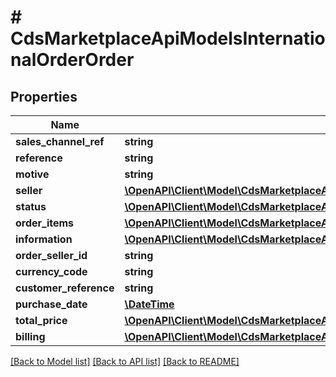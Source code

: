 # # CdsMarketplaceApiModelsInternationalOrderOrder

## Properties

Name | Type | Description | Notes
------------ | ------------- | ------------- | -------------
**sales_channel_ref** | **string** |  | [optional]
**reference** | **string** |  | [optional]
**motive** | **string** |  | [optional]
**seller** | [**\OpenAPI\Client\Model\CdsMarketplaceApiModelsInternationalOrderSeller**](CdsMarketplaceApiModelsInternationalOrderSeller.md) |  | [optional]
**status** | [**\OpenAPI\Client\Model\CdsMarketplaceApiModelsInternationalOrderDtosInternationalOrderStatusEnum**](CdsMarketplaceApiModelsInternationalOrderDtosInternationalOrderStatusEnum.md) |  | [optional]
**order_items** | [**\OpenAPI\Client\Model\CdsMarketplaceApiModelsInternationalOrderOrderItem[]**](CdsMarketplaceApiModelsInternationalOrderOrderItem.md) |  | [optional]
**information** | [**\OpenAPI\Client\Model\CdsMarketplaceApiModelsInternationalOrderInformation**](CdsMarketplaceApiModelsInternationalOrderInformation.md) |  | [optional]
**order_seller_id** | **string** |  | [optional]
**currency_code** | **string** |  | [optional]
**customer_reference** | **string** |  | [optional]
**purchase_date** | [**\DateTime**](\DateTime.md) |  | [optional]
**total_price** | [**\OpenAPI\Client\Model\CdsMarketplaceApiModelsInternationalOrderPricing**](CdsMarketplaceApiModelsInternationalOrderPricing.md) |  | [optional]
**billing** | [**\OpenAPI\Client\Model\CdsMarketplaceApiModelsInternationalOrderCustomerInformations**](CdsMarketplaceApiModelsInternationalOrderCustomerInformations.md) |  | [optional]

[[Back to Model list]](../../README.md#models) [[Back to API list]](../../README.md#endpoints) [[Back to README]](../../README.md)
